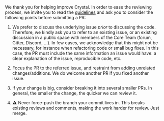 We thank you for helping improve Crystal. In order to ease the reviewing process, we invite you to read the [guidelines](https://github.com/crystal-lang/crystal/blob/master/CONTRIBUTING.md#making-good-pull-requests) and ask you to consider the following points before submitting a PR:

1. We prefer to discuss the underlying issue _prior_ to discussing the code. Therefore, we kindly ask you to refer to an existing issue, or an existing discussion in a public space with members of the Core Team (forum, Gitter, Discord, ...). In few cases, we acknowledge that this might not be necessary, for instance when refactoring code or small bug fixes. In this case, the PR must include the same information an issue would have: a clear explanation of the issue, reproducible code, etc.

2. Focus the PR to the referred issue, and restraint from adding unrelated changes/additions. We do welcome another PR if you fixed another issue.

3. If your change is big, consider breaking it into several smaller PRs. In general, the smaller the change, the quicker we can review it.

4. ⚠️ Never force-push the branch your commit lives in. This breaks existing reviews and comments, making the work harder for review. Just merge.
